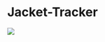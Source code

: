# Jacket-Tracker

[![](https://raw.githubusercontent.com/ZenHubIO/support/master/zenhub-badge.png)](https://zenhub.com)
